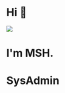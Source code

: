 # Hi 👋

<img align="center" src="https://github.com/msh-8/msh-8/blob/main/images/msh-8_banner_tcp.gif">

# I'm MSH.
# SysAdmin
